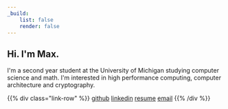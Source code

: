 ```yaml
---
_build:
    list: false
    render: false
---
```


## Hi. I'm Max.
I'm a second year student at the University of Michigan studying computer science and math. I'm interested in high performance computing, computer architecture and cryptography.

{{% div class="link-row" %}}
[github](https://github.com/mbickers)
[linkedin](https://www.linkedin.com/in/maxbickers)
[resume](/MaxBickersResume.pdf)
[email](mailto:mbickers@umich.edu)
{{% /div %}}
